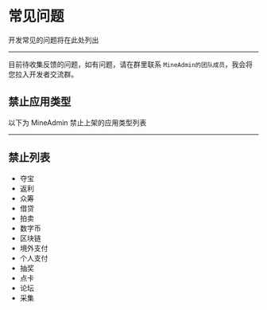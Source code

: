 # 常见问题

开发常见的问题将在此处列出

---

目前待收集反馈的问题，如有问题，请在群里联系 `MineAdmin的团队成员`，我会将您拉入开发者交流群。

## 禁止应用类型

以下为 MineAdmin 禁止上架的应用类型列表

---

## 禁止列表

- 夺宝
- 返利
- 众筹
- 借贷
- 拍卖
- 数字币
- 区块链
- 境外支付
- 个人支付
- 抽奖
- 点卡
- 论坛
- 采集

